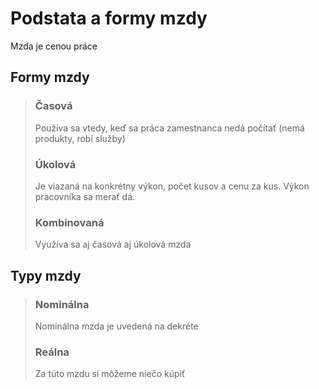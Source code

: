 # Podstata a formy mzdy

Mzda je cenou práce

## Formy mzdy

> ### Časová
>
> Používa sa vtedy, keď sa práca zamestnanca nedá počítať (nemá produkty, robí služby)
>
> ### Úkolová
>
> Je viazaná na konkrétny výkon, počet kusov a cenu za kus. Výkon pracovníka sa merať dá.
>
> ### Kombinovaná
>
> Využíva sa aj časová aj úkolová mzda

## Typy mzdy

> ### Nominálna
>
> Nominálna mzda je uvedená na dekréte
> 
> ### Reálna
>
> Za túto mzdu si môžeme niečo kúpiť
